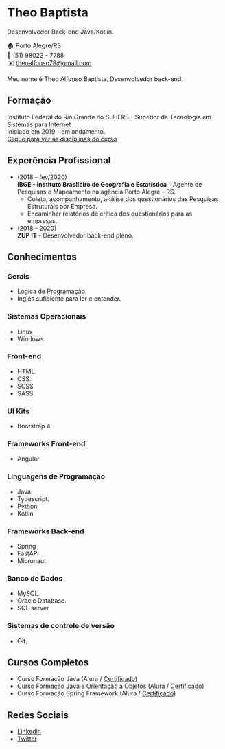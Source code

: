 # Theo Baptista
Desenvolvedor Back-end Java/Kotlin.

:house:    Porto Alegre/RS <br>
:iphone:   (51) 98023 - 7788 <br>
:envelope:  theoalfonso78@gmail.com



Meu nome é Theo Alfonso Baptista, Desenvolvedor back-end.



## Formação
Instituto Federal do Rio Grande do Sul IFRS - Superior de Tecnologia em Sistemas para Internet<br>
Iniciado em 2019 - em andamento.<br>
[Clique para ver as disciplinas do curso](Disciplinas.md)


## Experência Profissional
* (2018 - fev/2020) <br>
**IBGE - Instituto Brasileiro de Geografia e Estatística** -
Agente de Pesquisas e Mapeamento na agência Porto Alegre - RS.
  * Coleta, acompanhamento, análise dos questionários das Pesquisas Estruturais por Empresa.
  * Encaminhar relatórios de crítica dos questionários para as empresas.
* (2018 -  2020) <br>
**ZUP IT** -
Desenvolvedor back-end pleno.

  

## Conhecimentos

### Gerais
* Lógica de Programação.
* Inglês suficiente para ler e entender.

### Sistemas Operacionais
* Linux
* Windows

### Front-end
* HTML.
* CSS.
* SCSS
* SASS

### UI Kits
* Bootstrap 4.

### Frameworks Front-end
* Angular

### Linguagens de Programação
* Java.
* Typescript.
* Python
* Kotlin

### Frameworks Back-end
* Spring
* FastAPI
* Micronaut

### Banco de Dados
* MySQL.
* Oracle Database.
* SQL server

### Sistemas de controle de versão
* Git.

## Cursos Completos
* Curso Formação Java (Alura / [Certificado](https://cursos.alura.com.br/degree/certificate/c191fec5-280b-45f7-ac7f-74aaa805e141))
* Curso Formação Java e Orientação a Objetos (Alura / [Certificado](https://cursos.alura.com.br/degree/certificate/f1ae9a76-cf4b-4d96-8c44-1f5116af7d7e))
* Curso Formação Spring Framework (Alura / [Certificado](https://cursos.alura.com.br/degree/certificate/7ccffa75-aa16-47d9-a12b-9e8a20f2bbd2))

## Redes Sociais
*  [Linkedin](https://linkedin.com/in/theo-alfonso-b0342b138)
*  [Twitter](https://twitter.com/theo_alfonso)

<br><br>

